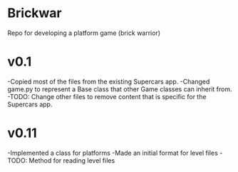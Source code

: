 # Brickwar
Repo for developing a platform game (brick warrior)

# v0.1
  -Copied most of the files from the existing Supercars app.
  -Changed game.py to represent a Base class that other Game classes can inherit from.
  -TODO: Change other files to remove content that is specific for the Supercars app.

# v0.11
  -Implemented a class for platforms
  -Made an initial format for level files
  -TODO: Method for reading level files
  
